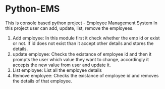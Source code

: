 # Python-EMS

This is console based python project - Employee Management System
In this project user can add, update, list, remove the employees.

1. Add employee:
  In this module first it check whether the emp id or exist or not. If id does not exist than it accept other details and stores the details.
2. update employee:
   Checks the existance of employee id and then it prompts the user which value they want to change, accordingly it accepts the new value from user and update it.
3. List employee:
   List all the employee details
4. Remove employee:
   Checks the existance of employee id and removes the details of that employee.

